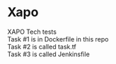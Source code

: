 # Xapo
XAPO Tech tests <br />
Task #1 is in Dockerfile in this repo <br /> 
Task #2 is called task.tf <br />
Task #3 is called Jenkinsfile <br />
